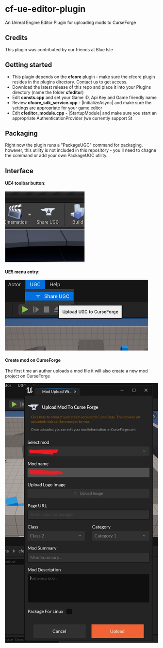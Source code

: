 # cf-ue-editor-plugin

An Unreal Engine Editor Plugin for uploading mods to CurseForge

## Credits

This plugin was contributed by our friends at Blue Isle

## Getting started

- This plugin depends on the **cfcore** plugin - make sure the cfcore plugin resides
in the plugins directory. Contact us to get access.
- Download the latest release of this repo and place it into your Plugins directory (name the folder **cfeditor**)
- Edit **consts.cpp** and set your Game ID, Api Key and Game friendly name
- Review **cfcore_sdk_service.cpp** - |InitializeAsync| and make sure the settings
are appropriate for your game editor
- Edit **cfeditor_module.cpp** - |StartupModule| and make sure you start an
appropriate AuthenticationProvider (we currently support St

## Packaging

Right now the plugin runs a "PackageUGC" command for packaging, however, this
utility is not included in this repository - you'll need to chagne the command
or add your own PackageUGC utility.

## Interface

#### UE4 toolbar button:

![ue4 toolbar button](/docs/assets/images/ue4-toolbar-button.jpg)

#### UE5 menu entry:

![ue5 menu entry](/docs/assets/images/ue5-menu-entry.jpg)

#### Create mod on CurseForge

The first time an author uploads a mod file it will also create a new mod project on CurseForge

![create mod](/docs/assets/images/create-mod.jpg)